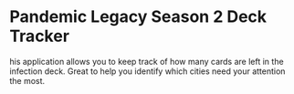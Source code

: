 # Pandemic Legacy Season 2 Deck Tracker
his application allows you to keep track of how many cards are left in the infection deck. Great to help you identify which cities need your attention the most.
